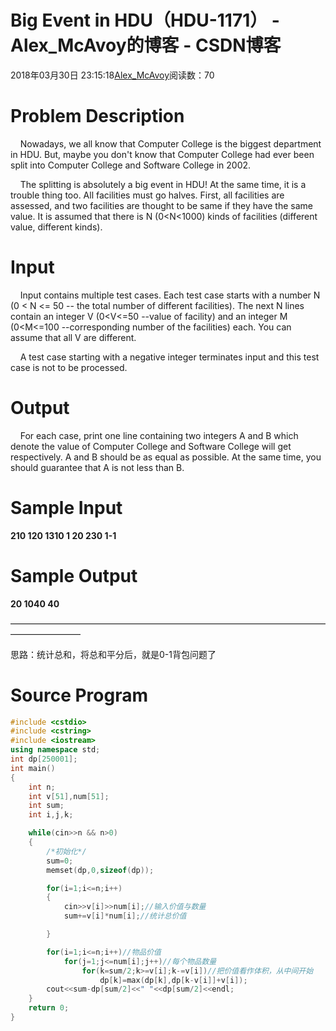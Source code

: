# Big Event in HDU（HDU-1171） - Alex_McAvoy的博客 - CSDN博客





2018年03月30日 23:15:18[Alex_McAvoy](https://me.csdn.net/u011815404)阅读数：70








# Problem Description

    Nowadays, we all know that Computer College is the biggest department in HDU. But, maybe you don't know that Computer College had ever been split into Computer College and Software College in 2002.

    The splitting is absolutely a big event in HDU! At the same time, it is a trouble thing too. All facilities must go halves. First, all facilities are assessed, and two facilities are thought to be same if they have the same value. It is assumed that there is N (0<N<1000) kinds of facilities (different value, different kinds).

# Input

    Input contains multiple test cases. Each test case starts with a number N (0 < N <= 50 -- the total number of different facilities). The next N lines contain an integer V (0<V<=50 --value of facility) and an integer M (0<M<=100 --corresponding number of the facilities) each. You can assume that all V are different.

    A test case starting with a negative integer terminates input and this test case is not to be processed.

# Output

    For each case, print one line containing two integers A and B which denote the value of Computer College and Software College will get respectively. A and B should be as equal as possible. At the same time, you should guarantee that A is not less than B.

# Sample Input

**210 120 1310 1 20 230 1-1**

# Sample Output

**20 1040 40**

————————————————————————————————————————————

思路：统计总和，将总和平分后，就是0-1背包问题了

# Source Program

```cpp
#include <cstdio>
#include <cstring>
#include <iostream>
using namespace std;
int dp[250001];
int main()
{
    int n;
    int v[51],num[51];
    int sum;
    int i,j,k;

    while(cin>>n && n>0)
    {
        /*初始化*/
        sum=0;
        memset(dp,0,sizeof(dp));

        for(i=1;i<=n;i++)
        {
            cin>>v[i]>>num[i];//输入价值与数量
            sum+=v[i]*num[i];//统计总价值

        }

        for(i=1;i<=n;i++)//物品价值
            for(j=1;j<=num[i];j++)//每个物品数量
                for(k=sum/2;k>=v[i];k-=v[i])//把价值看作体积，从中间开始
                    dp[k]=max(dp[k],dp[k-v[i]]+v[i]);
        cout<<sum-dp[sum/2]<<" "<<dp[sum/2]<<endl;
    }
    return 0;
}
```



